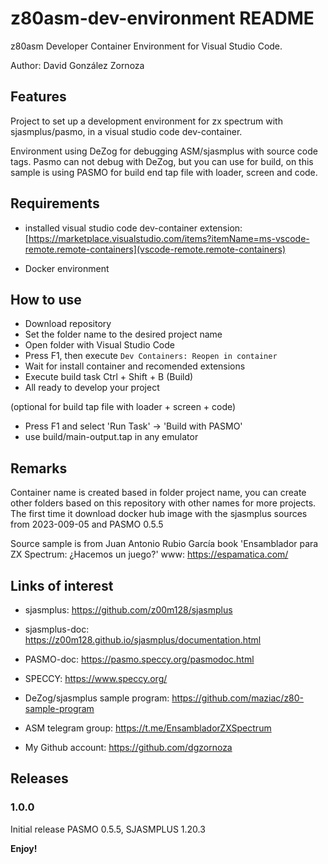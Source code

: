 # z80asm-dev-environment README

z80asm Developer Container Environment for Visual Studio Code.

Author: David González Zornoza

## Features

Project to set up a development environment for zx spectrum with sjasmplus/pasmo, in a visual studio code dev-container.

Environment using DeZog for debugging ASM/sjasmplus with source code tags.
Pasmo can not debug with DeZog, but you can use for build, on this sample is using PASMO for build end tap file with loader, screen and code.

## Requirements

- installed visual studio code dev-container extension:
  [https://marketplace.visualstudio.com/items?itemName=ms-vscode-remote.remote-containers](vscode-remote.remote-containers)

- Docker environment

## How to use

- Download repository
- Set the folder name to the desired project name
- Open folder with Visual Studio Code
- Press F1, then execute `Dev Containers: Reopen in container`
- Wait for install container and recomended extensions
- Execute build task Ctrl + Shift + B (Build)
- All ready to develop your project

(optional for build tap file with loader + screen + code)
- Press F1 and select 'Run Task' -> 'Build with PASMO'
- use build/main-output.tap in any emulator


## Remarks

Container name is created based in folder project name, you can create other folders based on this repository with other names for more projects.
The first time it download docker hub image with the sjasmplus sources from 2023-009-05 and PASMO 0.5.5

Source sample is from Juan Antonio Rubio García book 'Ensamblador para ZX Spectrum: ¿Hacemos un juego?'
www: https://espamatica.com/


## Links of interest 

- sjasmplus: https://github.com/z00m128/sjasmplus
- sjasmplus-doc: https://z00m128.github.io/sjasmplus/documentation.html
- PASMO-doc: https://pasmo.speccy.org/pasmodoc.html
- SPECCY: https://www.speccy.org/

- DeZog/sjasmplus sample program: https://github.com/maziac/z80-sample-program
- ASM telegram group: https://t.me/EnsambladorZXSpectrum

- My Github account: https://github.com/dgzornoza

## Releases

### 1.0.0

Initial release PASMO 0.5.5, SJASMPLUS 1.20.3

**Enjoy!**
